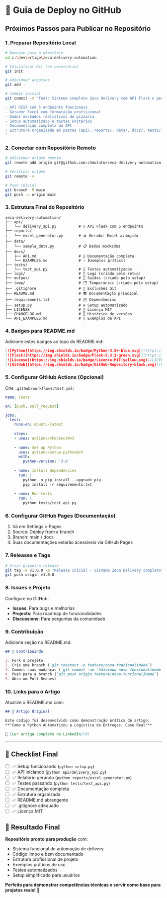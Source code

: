 # 🚀 Guia de Deploy no GitHub

## Próximos Passos para Publicar no Repositório

### 1. Preparar Repositório Local

```bash
# Navegue para o diretório
cd c:\dev\artigo\zeca-delivery-automation

# Inicializar Git (se necessário)
git init

# Adicionar arquivos
git add .

# Commit inicial  
git commit -m "feat: Sistema completo Zeca Delivery com API Flask e gerador Excel

- API REST com 5 endpoints funcionais
- Gerador Excel com formatação profissional
- Dados mockados realísticos de pizzaria
- Setup automatizado e testes unitários
- Documentação completa da API
- Estrutura organizada em pastas (api/, reports/, data/, docs/, tests/)
"
```

### 2. Conectar com Repositório Remoto

```bash
# Adicionar origem remota
git remote add origin git@github.com:chmulato/zeca-delivery-automation.git

# Verificar origem
git remote -v

# Push inicial
git branch -M main
git push -u origin main
```

### 3. Estrutura Final do Repositório

```
zeca-delivery-automation/
├── api/
│   └── delivery_api.py          # 🔗 API Flask com 5 endpoints
├── reports/
│   └── excel_generator.py       # 📊 Gerador Excel avançado
├── data/
│   └── sample_data.py           # 📋 Dados mockados
├── docs/
│   ├── API.md                   # 📖 Documentação completa
│   └── EXAMPLES.md              # 💡 Exemplos práticos
├── tests/
│   └── test_api.py              # 🧪 Testes automatizados
├── logs/                        # 📝 Logs (criado pelo setup)
├── output/                      # 📁 Saídas (criado pelo setup)
├── temp/                        # 🗂️ Temporários (criado pelo setup)
├── .gitignore                   # 🚫 Exclusões Git
├── README.md                    # 📚 Documentação principal
├── requirements.txt             # 📦 Dependências
├── setup.py                     # ⚙️ Setup automatizado
├── LICENSE                      # 📄 Licença MIT
├── CHANGELOG.md                 # 📝 Histórico de versões
└── API_EXAMPLES.md              # 🔧 Exemplos de API
```

### 4. Badges para README.md

Adicione estes badges ao topo do README.md:

```markdown
[![Python](https://img.shields.io/badge/Python-3.8+-blue.svg)](https://python.org)
[![Flask](https://img.shields.io/badge/Flask-2.3.3-green.svg)](https://flask.palletsprojects.com/)
[![License](https://img.shields.io/badge/License-MIT-yellow.svg)](LICENSE)
[![GitHub](https://img.shields.io/badge/GitHub-Repository-black.svg)](https://github.com/chmulato/zeca-delivery-automation)
```

### 5. Configurar GitHub Actions (Opcional)

Crie `.github/workflows/test.yml`:

```yaml
name: Tests

on: [push, pull_request]

jobs:
  test:
    runs-on: ubuntu-latest
    
    steps:
    - uses: actions/checkout@v3
    
    - name: Set up Python
      uses: actions/setup-python@v3
      with:
        python-version: '3.8'
    
    - name: Install dependencies
      run: |
        python -m pip install --upgrade pip
        pip install -r requirements.txt
    
    - name: Run tests
      run: |
        python tests/test_api.py
```

### 6. Configurar GitHub Pages (Documentação)

1. Vá em Settings > Pages
2. Source: Deploy from a branch  
3. Branch: main / docs
4. Suas documentações estarão acessíveis via GitHub Pages

### 7. Releases e Tags

```bash
# Criar primeira release
git tag -a v1.0.0 -m "Release inicial - Sistema Zeca Delivery completo"
git push origin v1.0.0
```

### 8. Issues e Projeto

Configure no GitHub:
- **Issues**: Para bugs e melhorias
- **Projects**: Para roadmap de funcionalidades
- **Discussions**: Para perguntas da comunidade

### 9. Contribuição

Adicione seção no README.md:

```markdown
## 🤝 Contribuindo

1. Fork o projeto
2. Crie uma branch (`git checkout -b feature/nova-funcionalidade`)
3. Commit suas mudanças (`git commit -am 'Adiciona nova funcionalidade'`)
4. Push para a branch (`git push origin feature/nova-funcionalidade`)
5. Abra um Pull Request
```

### 10. Links para o Artigo

Atualize o README.md com:

```markdown
## 📖 Artigo Original

Este código foi desenvolvido como demonstração prática do artigo:
**"Como o Python Automatizou a Logística de Entregas: Case Real"**

🔗 [Ler artigo completo no LinkedIn](#)
```

---

## 🎯 Checklist Final

- [ ] ✅ Setup funcionando (`python setup.py`)
- [ ] ✅ API iniciando (`python api/delivery_api.py`)
- [ ] ✅ Relatório gerando (`python reports/excel_generator.py`)
- [ ] ✅ Testes passando (`python tests/test_api.py`)
- [ ] ✅ Documentação completa
- [ ] ✅ Estrutura organizada
- [ ] ✅ README.md abrangente
- [ ] ✅ .gitignore adequado
- [ ] ✅ Licença MIT

## 🚀 Resultado Final

**Repositório pronto para produção** com:
- Sistema funcional de automação de delivery
- Código limpo e bem documentado
- Estrutura profissional de projeto
- Exemplos práticos de uso
- Testes automatizados
- Setup simplificado para usuários

**Perfeito para demonstrar competências técnicas e servir como base para projetos reais!** 🎉

